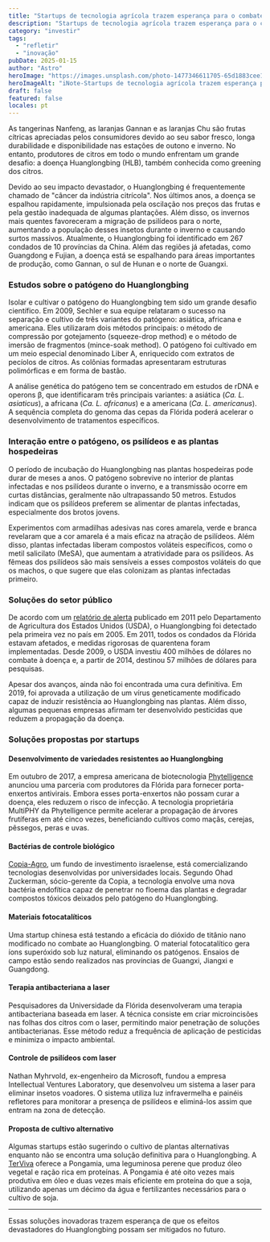 ```yaml
---
title: "Startups de tecnologia agrícola trazem esperança para o combate ao Huanglongbing"
description: "Startups de tecnologia agrícola trazem esperança para o combate ao Huanglongbing"
category: "investir"
tags:
  - "refletir"
  - "inovação"
pubDate: 2025-01-15
author: "Astro"
heroImage: "https://images.unsplash.com/photo-1477346611705-65d1883cee1e"
heroImageAlt: "iNote-Startups de tecnologia agrícola trazem esperança para o combate"
draft: false
featured: false
locales: pt
---
```


As tangerinas Nanfeng, as laranjas Gannan e as laranjas Chu são frutas cítricas apreciadas pelos consumidores devido ao seu sabor fresco, longa durabilidade e disponibilidade nas estações de outono e inverno. No entanto, produtores de citros em todo o mundo enfrentam um grande desafio: a doença Huanglongbing (HLB), também conhecida como greening dos citros.

Devido ao seu impacto devastador, o Huanglongbing é frequentemente chamado de "câncer da indústria citrícola". Nos últimos anos, a doença se espalhou rapidamente, impulsionada pela oscilação nos preços das frutas e pela gestão inadequada de algumas plantações. Além disso, os invernos mais quentes favoreceram a migração de psilídeos para o norte, aumentando a população desses insetos durante o inverno e causando surtos massivos. Atualmente, o Huanglongbing foi identificado em 267 condados de 10 províncias da China. Além das regiões já afetadas, como Guangdong e Fujian, a doença está se espalhando para áreas importantes de produção, como Gannan, o sul de Hunan e o norte de Guangxi.

### **Estudos sobre o patógeno do Huanglongbing**

Isolar e cultivar o patógeno do Huanglongbing tem sido um grande desafio científico. Em 2009, Sechler e sua equipe relataram o sucesso na separação e cultivo de três variantes do patógeno: asiática, africana e americana. Eles utilizaram dois métodos principais: o método de compressão por gotejamento (squeeze-drop method) e o método de imersão de fragmentos (mince-soak method). O patógeno foi cultivado em um meio especial denominado Liber A, enriquecido com extratos de pecíolos de citros. As colônias formadas apresentaram estruturas polimórficas e em forma de bastão.

A análise genética do patógeno tem se concentrado em estudos de rDNA e operons β, que identificaram três principais variantes: a asiática (_Ca. L. asiaticus_), a africana (_Ca. L. africanus_) e a americana (_Ca. L. americanus_). A sequência completa do genoma das cepas da Flórida poderá acelerar o desenvolvimento de tratamentos específicos.

### **Interação entre o patógeno, os psilídeos e as plantas hospedeiras**

O período de incubação do Huanglongbing nas plantas hospedeiras pode durar de meses a anos. O patógeno sobrevive no interior de plantas infectadas e nos psilídeos durante o inverno, e a transmissão ocorre em curtas distâncias, geralmente não ultrapassando 50 metros. Estudos indicam que os psilídeos preferem se alimentar de plantas infectadas, especialmente dos brotos jovens.

Experimentos com armadilhas adesivas nas cores amarela, verde e branca revelaram que a cor amarela é a mais eficaz na atração de psilídeos. Além disso, plantas infectadas liberam compostos voláteis específicos, como o metil salicilato (MeSA), que aumentam a atratividade para os psilídeos. As fêmeas dos psilídeos são mais sensíveis a esses compostos voláteis do que os machos, o que sugere que elas colonizam as plantas infectadas primeiro.

### **Soluções do setor público**

De acordo com um [relatório de alerta](https://www.aphis.usda.gov/publications/plant_health/2011/CG-PestAlert.pdf) publicado em 2011 pelo Departamento de Agricultura dos Estados Unidos (USDA), o Huanglongbing foi detectado pela primeira vez no país em 2005. Em 2011, todos os condados da Flórida estavam afetados, e medidas rigorosas de quarentena foram implementadas. Desde 2009, o USDA investiu 400 milhões de dólares no combate à doença e, a partir de 2014, destinou 57 milhões de dólares para pesquisas.

Apesar dos avanços, ainda não foi encontrada uma cura definitiva. Em 2019, foi aprovada a utilização de um vírus geneticamente modificado capaz de induzir resistência ao Huanglongbing nas plantas. Além disso, algumas pequenas empresas afirmam ter desenvolvido pesticidas que reduzem a propagação da doença.

### **Soluções propostas por startups**

#### **Desenvolvimento de variedades resistentes ao Huanglongbing**

Em outubro de 2017, a empresa americana de biotecnologia [Phytelligence](https://phytelligence.com/) anunciou uma parceria com produtores da Flórida para fornecer porta-enxertos antivirais. Embora esses porta-enxertos não possam curar a doença, eles reduzem o risco de infecção. A tecnologia proprietária MultiPHY da Phytelligence permite acelerar a propagação de árvores frutíferas em até cinco vezes, beneficiando cultivos como maçãs, cerejas, pêssegos, peras e uvas.

#### **Bactérias de controle biológico**

[Copia-Agro](https://copia-agro.com/), um fundo de investimento israelense, está comercializando tecnologias desenvolvidas por universidades locais. Segundo Ohad Zuckerman, sócio-gerente da Copia, a tecnologia envolve uma nova bactéria endofítica capaz de penetrar no floema das plantas e degradar compostos tóxicos deixados pelo patógeno do Huanglongbing.

#### **Materiais fotocatalíticos**

Uma startup chinesa está testando a eficácia do dióxido de titânio nano modificado no combate ao Huanglongbing. O material fotocatalítico gera íons superóxido sob luz natural, eliminando os patógenos. Ensaios de campo estão sendo realizados nas províncias de Guangxi, Jiangxi e Guangdong.

#### **Terapia antibacteriana a laser**

Pesquisadores da Universidade da Flórida desenvolveram uma terapia antibacteriana baseada em laser. A técnica consiste em criar microincisões nas folhas dos citros com o laser, permitindo maior penetração de soluções antibacterianas. Esse método reduz a frequência de aplicação de pesticidas e minimiza o impacto ambiental.

#### **Controle de psilídeos com laser**

Nathan Myhrvold, ex-engenheiro da Microsoft, fundou a empresa Intellectual Ventures Laboratory, que desenvolveu um sistema a laser para eliminar insetos voadores. O sistema utiliza luz infravermelha e painéis refletores para monitorar a presença de psilídeos e eliminá-los assim que entram na zona de detecção.

#### **Proposta de cultivo alternativo**

Algumas startups estão sugerindo o cultivo de plantas alternativas enquanto não se encontra uma solução definitiva para o Huanglongbing. A [TerViva](https://www.terviva.com/) oferece a Pongamia, uma leguminosa perene que produz óleo vegetal e ração rica em proteínas. A Pongamia é até oito vezes mais produtiva em óleo e duas vezes mais eficiente em proteína do que a soja, utilizando apenas um décimo da água e fertilizantes necessários para o cultivo de soja.

---

Essas soluções inovadoras trazem esperança de que os efeitos devastadores do Huanglongbing possam ser mitigados no futuro.
